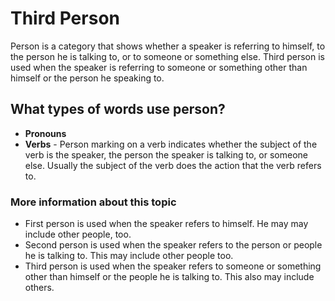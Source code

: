 # Third Person

Person is a category that shows whether a speaker is referring to himself, to the person he is talking to, or to someone or something else. Third person is used when the speaker is referring to someone or something other than himself or the person he speaking to.

## What types of words use person?
* **Pronouns**
* **Verbs** - Person marking on a verb indicates whether the subject of the verb is the speaker, the person the speaker is talking to, or someone else. Usually the subject of the verb does the action that the verb refers to.

### More information about this topic 
* First person is used when the speaker refers to himself. He may may include other people, too. 
* Second person is used when the speaker refers to the person or people he is talking to. This may include other people too. 
* Third person is used when the speaker refers to someone or something other than himself or the people he is talking to. This also may include others.
